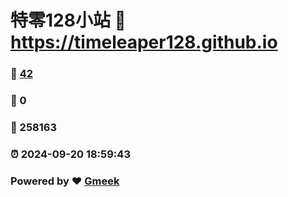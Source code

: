# 特零128小站 :link: https://timeleaper128.github.io 
### :page_facing_up: [42](https://timeleaper128.github.io/tag.html) 
### :speech_balloon: 0 
### :hibiscus: 258163 
### :alarm_clock: 2024-09-20 18:59:43 
### Powered by :heart: [Gmeek](https://github.com/Meekdai/Gmeek)

